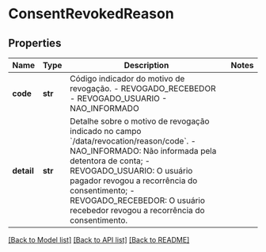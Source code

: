 # ConsentRevokedReason

## Properties
Name | Type | Description | Notes
------------ | ------------- | ------------- | -------------
**code** | **str** | Código indicador do motivo de revogação. - REVOGADO_RECEBEDOR - REVOGADO_USUARIO - NAO_INFORMADO  | 
**detail** | **str** | Detalhe sobre o motivo de revogação indicado no campo &#x60;/data/revocation/reason/code&#x60;. - NAO_INFORMADO: Não informada pela detentora de conta; - REVOGADO_USUARIO: O usuário pagador revogou a recorrência do consentimento; - REVOGADO_RECEBEDOR: O usuário recebedor revogou a recorrência do consentimento.  | 

[[Back to Model list]](../README.md#documentation-for-models) [[Back to API list]](../README.md#documentation-for-api-endpoints) [[Back to README]](../README.md)

